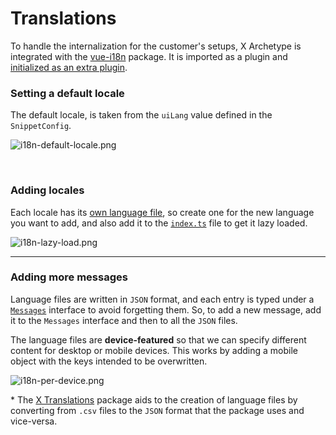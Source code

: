<div grid="~ cols-6 gap-4">

  <div class="col-start-1 col-span-1">
  <CustomizeIndex :currentItem="2" :nextPage="59"/>
  </div>
  
  <div class="col-start-2 col-span-5">

  # Translations

  To handle the internalization for the customer's setups, X Archetype is integrated with the [vue-i18n](https://kazupon.github.io/vue-i18n/) package. It is imported as a plugin and [initialized as an extra plugin](https://github.com/empathyco/x-archetype/blob/main/src/x-components/plugin.options.ts). 

### **Setting a default locale**
The default locale, is taken from the `uiLang` value defined in the `SnippetConfig`.

![i18n-default-locale.png](../../../../images/i18n-default-locale.png)

<br/>

### **Adding locales**
Each locale has its [own language file](https://github.com/empathyco/x-archetype/tree/main/src/i18n/messages), so create one for the new language you want to add, and also add it to the [`index.ts`](https://github.com/empathyco/x-archetype/blob/main/src/i18n/messages/index.ts) file to get it lazy loaded.

![i18n-lazy-load.png](../../../../images/i18n-lazy-load.png)


</div>
</div>

---


<div grid="~ cols-6 gap-4">

  <div class="col-start-1 col-span-1">
  <CustomizeIndex :currentItem="2" :nextPage="60"/>
  </div>
  
  <div class="col-start-2 col-span-5">

### **Adding more messages**
Language files are written in `JSON` format, and each entry is typed under a [`Messages`](https://github.com/empathyco/x-archetype/blob/main/src/i18n/messages.types.ts) interface to avoid forgetting them. So, to add a new message, add it to the `Messages` interface and then to all the `JSON` files.

The language files are **device-featured** so that we can specify different content for desktop or mobile devices. This works by adding a mobile object with the keys intended to be overwritten.

![i18n-per-device.png](../../../../images/i18n-per-device.png)

<p>* The <a href="https://github.com/empathyco/x/tree/main/packages/x-translations">X Translations</a> package aids to the creation of language files by converting from <code>.csv</code> files to the <code>JSON</code> format that the package uses and vice-versa.</p>

</div>
</div>
